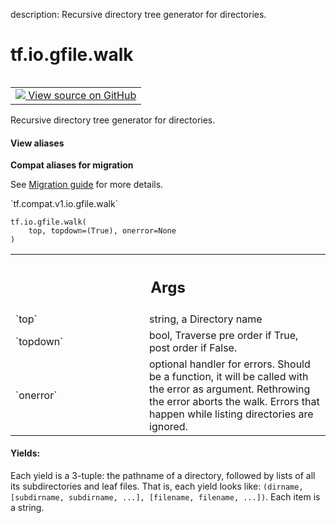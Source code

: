 description: Recursive directory tree generator for directories.

<div itemscope itemtype="http://developers.google.com/ReferenceObject">
<meta itemprop="name" content="tf.io.gfile.walk" />
<meta itemprop="path" content="Stable" />
</div>

# tf.io.gfile.walk

<!-- Insert buttons and diff -->

<table class="tfo-notebook-buttons tfo-api nocontent" align="left">
<td>
  <a target="_blank" href="https://github.com/tensorflow/tensorflow/blob/r2.2/tensorflow/python/lib/io/file_io.py#L684-L729">
    <img src="https://www.tensorflow.org/images/GitHub-Mark-32px.png" />
    View source on GitHub
  </a>
</td>
</table>



Recursive directory tree generator for directories.

<section class="expandable">
  <h4 class="showalways">View aliases</h4>
  <p>
<b>Compat aliases for migration</b>
<p>See
<a href="https://www.tensorflow.org/guide/migrate">Migration guide</a> for
more details.</p>
<p>`tf.compat.v1.io.gfile.walk`</p>
</p>
</section>

<pre class="devsite-click-to-copy prettyprint lang-py tfo-signature-link">
<code>tf.io.gfile.walk(
    top, topdown=(True), onerror=None
)
</code></pre>



<!-- Placeholder for "Used in" -->


<!-- Tabular view -->
 <table class="responsive fixed orange">
<colgroup><col width="214px"><col></colgroup>
<tr><th colspan="2"><h2 class="add-link">Args</h2></th></tr>

<tr>
<td>
`top`
</td>
<td>
string, a Directory name
</td>
</tr><tr>
<td>
`topdown`
</td>
<td>
bool, Traverse pre order if True, post order if False.
</td>
</tr><tr>
<td>
`onerror`
</td>
<td>
optional handler for errors. Should be a function, it will be
called with the error as argument. Rethrowing the error aborts the walk.
Errors that happen while listing directories are ignored.
</td>
</tr>
</table>



#### Yields:

Each yield is a 3-tuple:  the pathname of a directory, followed by lists of
all its subdirectories and leaf files. That is, each yield looks like:
`(dirname, [subdirname, subdirname, ...], [filename, filename, ...])`.
Each item is a string.
